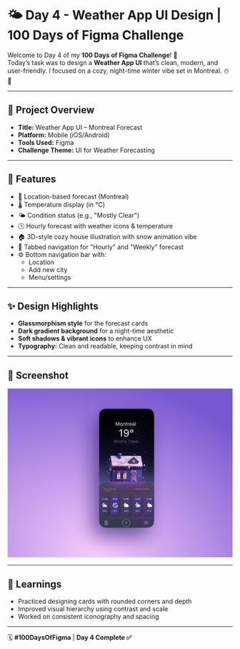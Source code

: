 # 🌤️ Day 4 - Weather App UI Design | 100 Days of Figma Challenge

Welcome to Day 4 of my **100 Days of Figma Challenge**! 🎨  
Today’s task was to design a **Weather App UI** that’s clean, modern, and user-friendly. I focused on a cozy, night-time winter vibe set in Montreal. ☃️🌌

---

## 📱 Project Overview

- **Title:** Weather App UI – Montreal Forecast
- **Platform:** Mobile (iOS/Android)
- **Tools Used:** Figma
- **Challenge Theme:** UI for Weather Forecasting

---

## 🎯 Features

- 📍 Location-based forecast (Montreal)
- 🌡️ Temperature display (in °C)
- 🌤️ Condition status (e.g., "Mostly Clear")
- 🕓 Hourly forecast with weather icons & temperature
- 🏠 3D-style cozy house illustration with snow animation vibe
- 🔘 Tabbed navigation for "Hourly" and "Weekly" forecast
- ⚙️ Bottom navigation bar with:
  - Location
  - Add new city
  - Menu/settings

---

## ✨ Design Highlights

- **Glassmorphism style** for the forecast cards
- **Dark gradient background** for a night-time aesthetic
- **Soft shadows & vibrant icons** to enhance UX
- **Typography:** Clean and readable, keeping contrast in mind

---

## 📸 Screenshot

![Weather App UI - Day 4](./preview.png)

---

## 🔮 Learnings

- Practiced designing cards with rounded corners and depth
- Improved visual hierarchy using contrast and scale
- Worked on consistent iconography and spacing

---

🗓️ **#100DaysOfFigma** | **Day 4 Complete ✅**
